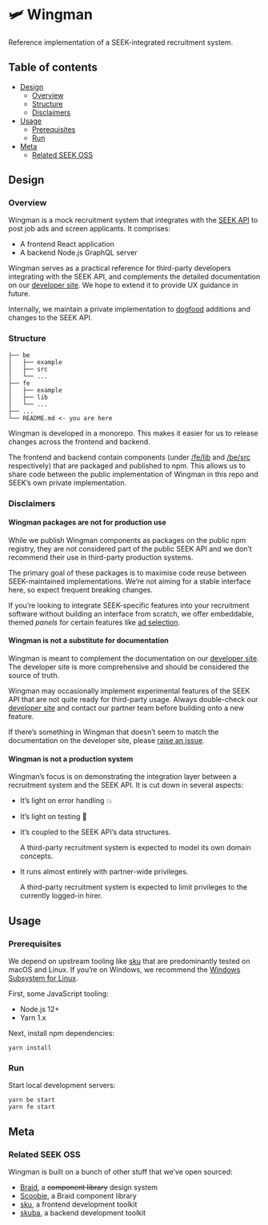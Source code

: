 # 🛩 Wingman

Reference implementation of a SEEK-integrated recruitment system.

## Table of contents

- [Design](#design)
  - [Overview](#overview)
  - [Structure](#structure)
  - [Disclaimers](#disclaimers)
- [Usage](#usage)
  - [Prerequisites](#prerequisites)
  - [Run](#run)
- [Meta](#meta)
  - [Related SEEK OSS](#related-seek-oss)

## Design

### Overview

Wingman is a mock recruitment system that integrates with the [SEEK API] to post job ads and screen applicants.
It comprises:

- A frontend React application
- A backend Node.js GraphQL server

Wingman serves as a practical reference for third-party developers integrating with the SEEK API,
and complements the detailed documentation on our [developer site].
We hope to extend it to provide UX guidance in future.

Internally, we maintain a private implementation to [dogfood] additions and changes to the SEEK API.

### Structure

```shell
├── be
│   ├── example
│   ├── src
│   └── ...
├── fe
│   ├── example
│   ├── lib
│   └── ...
├── ...
└── README.md <- you are here
```

Wingman is developed in a monorepo.
This makes it easier for us to release changes across the frontend and backend.

The frontend and backend contain components (under [/fe/lib](/fe/lib) and [/be/src](/be/src) respectively) that are packaged and published to npm.
This allows us to share code between the public implementation of Wingman in this repo and SEEK’s own private implementation.

### Disclaimers

#### Wingman packages are not for production use

While we publish Wingman components as packages on the public npm registry,
they are not considered part of the public SEEK API and we don’t recommend their use in third-party production systems.

The primary goal of these packages is to maximise code reuse between SEEK-maintained implementations.
We’re not aiming for a stable interface here, so expect frequent breaking changes.

If you’re looking to integrate SEEK-specific features into your recruitment software without building an interface from scratch,
we offer embeddable, themed _panels_ for certain features like [ad selection].

#### Wingman is not a substitute for documentation

Wingman is meant to complement the documentation on our [developer site].
The developer site is more comprehensive and should be considered the source of truth.

Wingman may occasionally implement experimental features of the SEEK API that are not quite ready for third-party usage.
Always double-check our [developer site] and contact our partner team before building onto a new feature.

If there’s something in Wingman that doesn’t seem to match the documentation on the developer site, please [raise an issue].

#### Wingman is not a production system

Wingman’s focus is on demonstrating the integration layer between a recruitment system and the SEEK API.
It is cut down in several aspects:

- It’s light on error handling 💥

- It’s light on testing 🤠

- It’s coupled to the SEEK API’s data structures.

  A third-party recruitment system is expected to model its own domain concepts.

- It runs almost entirely with partner-wide privileges.

  A third-party recruitment system is expected to limit privileges to the currently logged-in hirer.

[ad selection]: https://developer.seek.com/use-cases/ad-selection#about-the-ad-selection-panel

## Usage

### Prerequisites

We depend on upstream tooling like [sku] that are predominantly tested on macOS and Linux.
If you’re on Windows, we recommend the [Windows Subsystem for Linux].

First, some JavaScript tooling:

- Node.js 12+
- Yarn 1.x

Next, install npm dependencies:

```shell
yarn install
```

### Run

Start local development servers:

```shell
yarn be start
yarn fe start
```

## Meta

### Related SEEK OSS

Wingman is built on a bunch of other stuff that we’ve open sourced:

- [Braid], a ~~component library~~ design system
- [Scoobie], a Braid component library
- [sku](https://github.com/seek-oss/sku), a frontend development toolkit
- [skuba], a backend development toolkit

[braid]: https://github.com/seek-oss/braid-design-system
[developer site]: https://developer.seek.com
[dogfood]: https://en.wikipedia.org/wiki/Eating_your_own_dog_food
[raise an issue]: https://github.com/seek-oss/wingman/issues/new/choose
[scoobie]: https://github.com/seek-oss/scoobie
[seek api]: https://developer.seek.com/introduction
[sku]: https://github.com/seek-oss/sku
[skuba]: https://github.com/seek-oss/skuba
[windows subsystem for linux]: https://en.wikipedia.org/wiki/Windows_Subsystem_for_Linux
[yarn workspaces]: https://classic.yarnpkg.com/en/docs/workspaces/
